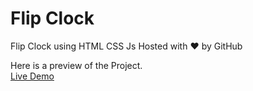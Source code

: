 # Flip Clock
Flip Clock using HTML CSS Js
Hosted with ❤ by GitHub  

Here is a preview of the Project. <br>
<a href="https://alice-tom.github.io/Digital-Clock/">Live Demo</a>
